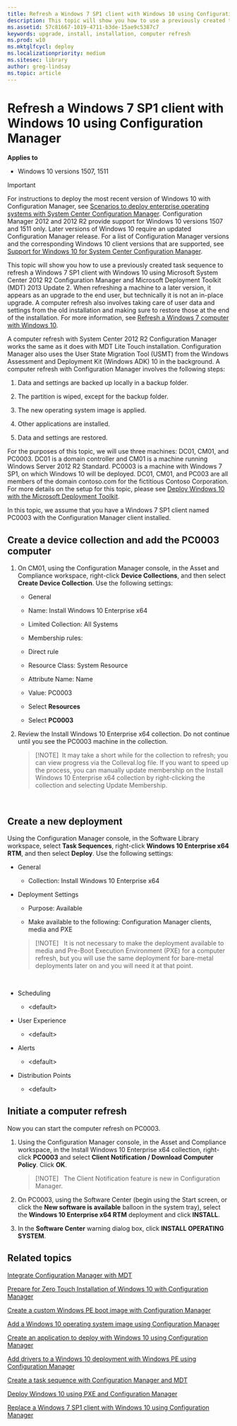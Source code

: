 ```yaml
---
title: Refresh a Windows 7 SP1 client with Windows 10 using Configuration Manager (Windows 10)
description: This topic will show you how to use a previously created task sequence to refresh a Windows 7 SP1 client with Windows 10 using Microsoft System Center 2012 R2 Configuration Manager and Microsoft Deployment Toolkit (MDT) 2013 Update 2.
ms.assetid: 57c81667-1019-4711-b3de-15ae9c5387c7
keywords: upgrade, install, installation, computer refresh
ms.prod: w10
ms.mktglfcycl: deploy
ms.localizationpriority: medium
ms.sitesec: library
author: greg-lindsay
ms.topic: article
---
```


# Refresh a Windows 7 SP1 client with Windows 10 using Configuration Manager


**Applies to**

-   Windows 10 versions 1507, 1511

>[!IMPORTANT]
>For instructions to deploy the most recent version of Windows 10 with Configuration Manager, see [Scenarios to deploy enterprise operating systems with System Center Configuration Manager](https://docs.microsoft.com/sccm/osd/deploy-use/scenarios-to-deploy-enterprise-operating-systems). 
>Configuration Manager 2012 and 2012 R2 provide support for Windows 10 versions 1507 and 1511 only. Later versions of Windows 10 require an updated Configuration Manager release. For a list of Configuration Manager versions and the corresponding Windows 10 client versions that are supported, see [Support for Windows 10 for System Center Configuration Manager](https://docs.microsoft.com/sccm/core/plan-design/configs/support-for-windows-10).

This topic will show you how to use a previously created task sequence to refresh a Windows 7 SP1 client with Windows 10 using Microsoft System Center 2012 R2 Configuration Manager and Microsoft Deployment Toolkit (MDT) 2013 Update 2. When refreshing a machine to a later version, it appears as an upgrade to the end user, but technically it is not an in-place upgrade. A computer refresh also involves taking care of user data and settings from the old installation and making sure to restore those at the end of the installation. For more information, see [Refresh a Windows 7 computer with Windows 10](../deploy-windows-mdt/refresh-a-windows-7-computer-with-windows-10.md).

A computer refresh with System Center 2012 R2 Configuration Manager works the same as it does with MDT Lite Touch installation. Configuration Manager also uses the User State Migration Tool (USMT) from the Windows Assessment and Deployment Kit (Windows ADK) 10 in the background. A computer refresh with Configuration Manager involves the following steps:

1.  Data and settings are backed up locally in a backup folder.

2.  The partition is wiped, except for the backup folder.

3.  The new operating system image is applied.

4.  Other applications are installed.

5.  Data and settings are restored.

For the purposes of this topic, we will use three machines: DC01, CM01, and PC0003. DC01 is a domain controller and CM01 is a machine running Windows Server 2012 R2 Standard. PC0003 is a machine with Windows 7 SP1, on which Windows 10 will be deployed. DC01, CM01, and PC003 are all members of the domain contoso.com for the fictitious Contoso Corporation. For more details on the setup for this topic, please see [Deploy Windows 10 with the Microsoft Deployment Toolkit](../deploy-windows-mdt/deploy-windows-10-with-the-microsoft-deployment-toolkit.md).

In this topic, we assume that you have a Windows 7 SP1 client named PC0003 with the Configuration Manager client installed.

## <a href="" id="sec01"></a>Create a device collection and add the PC0003 computer


1.  On CM01, using the Configuration Manager console, in the Asset and Compliance workspace, right-click **Device Collections**, and then select **Create Device Collection**. Use the following settings:

    * General

    * Name: Install Windows 10 Enterprise x64

    * Limited Collection: All Systems

    * Membership rules:

    * Direct rule

    * Resource Class: System Resource

    * Attribute Name: Name

    * Value: PC0003

    * Select **Resources**

    * Select **PC0003**

2.  Review the Install Windows 10 Enterprise x64 collection. Do not continue until you see the PC0003 machine in the collection.

    >[!NOTE] 
    >It may take a short while for the collection to refresh; you can view progress via the Colleval.log file. If you want to speed up the process, you can manually update membership on the Install Windows 10 Enterprise x64 collection by right-clicking the collection and selecting Update Membership.

 

## <a href="" id="sec02"></a>Create a new deployment


Using the Configuration Manager console, in the Software Library workspace, select **Task Sequences**, right-click **Windows 10 Enterprise x64 RTM**, and then select **Deploy**. Use the following settings:

-   General

    -   Collection: Install Windows 10 Enterprise x64

-   Deployment Settings

    -   Purpose: Available

    -   Make available to the following: Configuration Manager clients, media and PXE

    >[!NOTE]  
    >It is not necessary to make the deployment available to media and Pre-Boot Execution Environment (PXE) for a computer refresh, but you will use the same deployment for bare-metal deployments later on and you will need it at that point.

     

-   Scheduling

    -   &lt;default&gt;

-   User Experience

    -   &lt;default&gt;

-   Alerts

    -   &lt;default&gt;

-   Distribution Points

    -   &lt;default&gt;

## <a href="" id="sec03"></a>Initiate a computer refresh


Now you can start the computer refresh on PC0003.

1.  Using the Configuration Manager console, in the Asset and Compliance workspace, in the Install Windows 10 Enterprise x64 collection, right-click **PC0003** and select **Client Notification / Download Computer Policy**. Click **OK**.

    >[!NOTE]  
    >The Client Notification feature is new in Configuration Manager.

2.  On PC0003, using the Software Center (begin using the Start screen, or click the **New software is available** balloon in the system tray), select the **Windows 10 Enterprise x64 RTM** deployment and click **INSTALL**.

3.  In the **Software Center** warning dialog box, click **INSTALL OPERATING SYSTEM**.

## Related topics


[Integrate Configuration Manager with MDT](../deploy-windows-mdt/integrate-configuration-manager-with-mdt.md)

[Prepare for Zero Touch Installation of Windows 10 with Configuration Manager](prepare-for-zero-touch-installation-of-windows-10-with-configuration-manager.md)

[Create a custom Windows PE boot image with Configuration Manager](create-a-custom-windows-pe-boot-image-with-configuration-manager.md)

[Add a Windows 10 operating system image using Configuration Manager](add-a-windows-10-operating-system-image-using-configuration-manager.md)

[Create an application to deploy with Windows 10 using Configuration Manager](create-an-application-to-deploy-with-windows-10-using-configuration-manager.md)

[Add drivers to a Windows 10 deployment with Windows PE using Configuration Manager](add-drivers-to-a-windows-10-deployment-with-windows-pe-using-configuration-manager.md)

[Create a task sequence with Configuration Manager and MDT](../deploy-windows-mdt/create-a-task-sequence-with-configuration-manager-and-mdt.md)

[Deploy Windows 10 using PXE and Configuration Manager](deploy-windows-10-using-pxe-and-configuration-manager.md)

[Replace a Windows 7 SP1 client with Windows 10 using Configuration Manager](replace-a-windows-7-client-with-windows-10-using-configuration-manager.md)